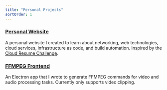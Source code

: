 ```yaml
---
title: "Personal Projects"
sortOrder: 1
---
```

### [Personal Website](./blog/1-building-this-website)
A personal website I created to learn about networking, web technologies, cloud services, infrastructure as code, and build automation. Inspired by the [Cloud Resume Challenge](https://cloudresumechallenge.dev/).

### [FFMPEG Frontend](https://github.com/huynhlkevin/ffmpeg-frontend)
An Electron app that I wrote to generate FFMPEG commands for video and audio processing tasks. Currently only supports video clipping.